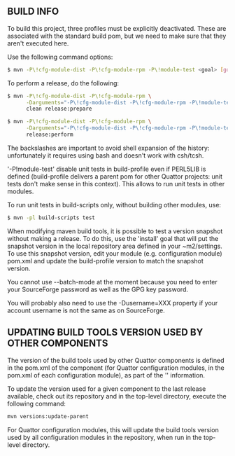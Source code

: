 BUILD INFO
----------

To build this project, three profiles must be explicitly deactivated.
These are associated with the standard build pom, but we need to make
sure that they aren't executed here.  

Use the following command options:

```bash
$ mvn -P\!cfg-module-dist -P\!cfg-module-rpm -P\!module-test <goal> [goal...]
```

To perform a release, do the following:

```bash
$ mvn -P\!cfg-module-dist -P\!cfg-module-rpm \
      -Darguments="-P\!cfg-module-dist -P\!cfg-module-rpm -P\!module-test" \
      clean release:prepare

$ mvn -P\!cfg-module-dist -P\!cfg-module-rpm \
      -Darguments="-P\!cfg-module-dist -P\!cfg-module-rpm -P\!module-test" \
      release:perform
```

The backslashes are important to avoid shell expansion of the history: unfortunately it
requires using bash and doesn't work with csh/tcsh. 

'-P!module-test' disable unit tests in build-profile even if PERL5LIB is defined
(build-profile delivers a parent pom for other Quattor projects: unit tests
don't make sense in this context). This allows to run unit tests in other modules.

To run unit tests in build-scripts only, without building other modules, use:

```bash
$ mvn -pl build-scripts test
```

When modifying maven build tools, it is possible to test a version snapshot without
making a release. To do this, use the 'install' goal that will put the snapshot
version in the local repository area defined in your ~m2/settings. To use this
snapshot version, edit your module (e.g. configuration module) pom.xml and
update the build-profile version to match the snapshot version.

You cannot use --batch-mode at the moment because you need to enter
your SourceForge password as well as the GPG key password.

You will probably also need to use the -Dusername=XXX property if your
account username is not the same as on SourceForge.


UPDATING BUILD TOOLS VERSION USED BY OTHER COMPONENTS
-----------------------------------------------------

The version of the build tools used by other Quattor components is defined in the
pom.xml of the component (for Quattor configuration modules, in the pom.xml of
each configuration module), as part of the '<parent>' information.

To update the version used for a given component to the last release available, 
check out its repository and in the top-level directory, execute the following 
command:

```bash
mvn versions:update-parent
```

For Quattor configuration modules, this will update the build tools version used
by all configuration modules in the repository, when run in the top-level directory.


